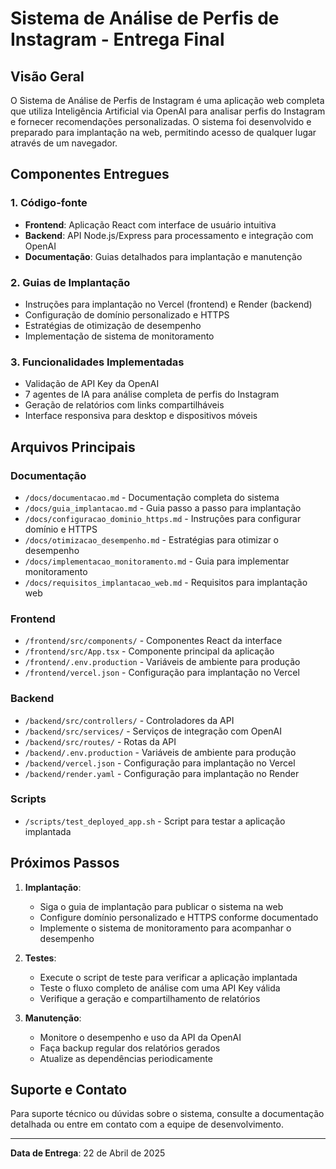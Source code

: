 # Sistema de Análise de Perfis de Instagram - Entrega Final

## Visão Geral

O Sistema de Análise de Perfis de Instagram é uma aplicação web completa que utiliza Inteligência Artificial via OpenAI para analisar perfis do Instagram e fornecer recomendações personalizadas. O sistema foi desenvolvido e preparado para implantação na web, permitindo acesso de qualquer lugar através de um navegador.

## Componentes Entregues

### 1. Código-fonte
- **Frontend**: Aplicação React com interface de usuário intuitiva
- **Backend**: API Node.js/Express para processamento e integração com OpenAI
- **Documentação**: Guias detalhados para implantação e manutenção

### 2. Guias de Implantação
- Instruções para implantação no Vercel (frontend) e Render (backend)
- Configuração de domínio personalizado e HTTPS
- Estratégias de otimização de desempenho
- Implementação de sistema de monitoramento

### 3. Funcionalidades Implementadas
- Validação de API Key da OpenAI
- 7 agentes de IA para análise completa de perfis do Instagram
- Geração de relatórios com links compartilháveis
- Interface responsiva para desktop e dispositivos móveis

## Arquivos Principais

### Documentação
- `/docs/documentacao.md` - Documentação completa do sistema
- `/docs/guia_implantacao.md` - Guia passo a passo para implantação
- `/docs/configuracao_dominio_https.md` - Instruções para configurar domínio e HTTPS
- `/docs/otimizacao_desempenho.md` - Estratégias para otimizar o desempenho
- `/docs/implementacao_monitoramento.md` - Guia para implementar monitoramento
- `/docs/requisitos_implantacao_web.md` - Requisitos para implantação web

### Frontend
- `/frontend/src/components/` - Componentes React da interface
- `/frontend/src/App.tsx` - Componente principal da aplicação
- `/frontend/.env.production` - Variáveis de ambiente para produção
- `/frontend/vercel.json` - Configuração para implantação no Vercel

### Backend
- `/backend/src/controllers/` - Controladores da API
- `/backend/src/services/` - Serviços de integração com OpenAI
- `/backend/src/routes/` - Rotas da API
- `/backend/.env.production` - Variáveis de ambiente para produção
- `/backend/vercel.json` - Configuração para implantação no Vercel
- `/backend/render.yaml` - Configuração para implantação no Render

### Scripts
- `/scripts/test_deployed_app.sh` - Script para testar a aplicação implantada

## Próximos Passos

1. **Implantação**:
   - Siga o guia de implantação para publicar o sistema na web
   - Configure domínio personalizado e HTTPS conforme documentado
   - Implemente o sistema de monitoramento para acompanhar o desempenho

2. **Testes**:
   - Execute o script de teste para verificar a aplicação implantada
   - Teste o fluxo completo de análise com uma API Key válida
   - Verifique a geração e compartilhamento de relatórios

3. **Manutenção**:
   - Monitore o desempenho e uso da API da OpenAI
   - Faça backup regular dos relatórios gerados
   - Atualize as dependências periodicamente

## Suporte e Contato

Para suporte técnico ou dúvidas sobre o sistema, consulte a documentação detalhada ou entre em contato com a equipe de desenvolvimento.

---

**Data de Entrega**: 22 de Abril de 2025

